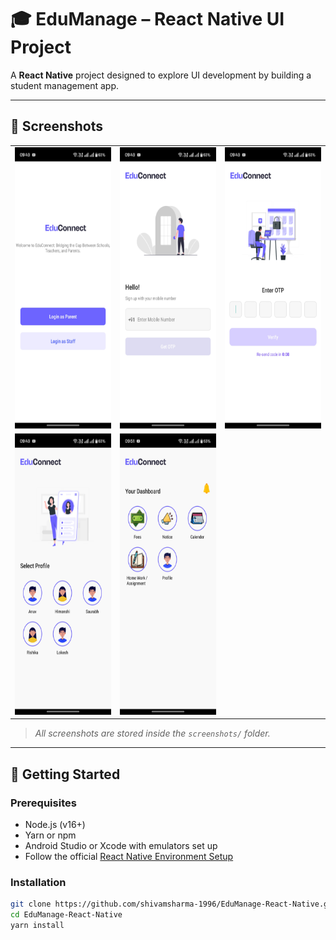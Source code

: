 # 🎓 EduManage – React Native UI Project

A **React Native** project designed to explore UI development by building a student management app.

---

## 📱 Screenshots

<div align="center">
  <table>
    <tr>
      <td><img src="screenshots/welcome.jpg" width="200" height="450" alt="Welcome Screen"/></td>
      <td><img src="screenshots/phone.jpg" width="200" height="450" alt="Phone Input Screen"/></td>
      <td><img src="screenshots/otp.jpg" width="200" height="450" alt="OTP Screen"/></td>
    </tr>
    <tr>
      <td><img src="screenshots/student.jpg" width="200" height="450" alt="Student Selection Screen"/></td>
      <td><img src="screenshots/dashboard.jpg" width="200" height="450" alt="Dashboard Screen"/></td>
      <td></td>
    </tr>
  </table>
</div>

> _All screenshots are stored inside the `screenshots/` folder._

---

## 🚀 Getting Started

### Prerequisites

- Node.js (v16+)
- Yarn or npm
- Android Studio or Xcode with emulators set up
- Follow the official [React Native Environment Setup](https://reactnative.dev/docs/environment-setup)

### Installation

```bash
git clone https://github.com/shivamsharma-1996/EduManage-React-Native.git
cd EduManage-React-Native
yarn install

